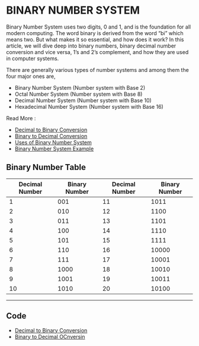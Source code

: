 # BINARY NUMBER SYSTEM

Binary Number System uses two digits, 0 and 1, and is the foundation for all modern computing. The word binary is derived from the word “bi” which means two. But what makes it so essential, and how does it work? In this article, we will dive deep into binary numbers, binary decimal number conversion and vice versa, 1’s and 2’s complement, and how they are used in computer systems.

There are generally various types of number systems and among them the four major ones are,

- Binary Number System (Number system with Base 2)
- Octal Number System (Number system with Base 8)
- Decimal Number System (Number system with Base 10)
- Hexadecimal Number System (Number system with Base 16)


Read More : 
- [Decimal to Binary Conversion](https://www.geeksforgeeks.org/binary-number-system/)
- [Binary to Decimal Conversion](https://www.geeksforgeeks.org/binary-number-system/)
- [Uses of Binary Number System](https://www.geeksforgeeks.org/binary-number-system/)
- [Binary Number System Example](https://www.geeksforgeeks.org/binary-number-system/)


## Binary Number Table

| Decimal Number | Binary Number | Decimal Number | Binary Number |
|-------|-------|-------|-------|
| 1 | 001 | 11 | 1011 |
| 2 | 010 | 12 | 1100 |
| 3 | 011 | 13 | 1101 |
| 4 | 100 | 14 | 1110 |
| 5 | 101 | 15 | 1111 |
| 6 | 110 | 16 | 10000 |
| 7 | 111 | 17 | 10001 |
| 8 | 1000 | 18 | 10010 |
| 9 | 1001 | 19 | 10011 |
| 10 | 1010 | 20 | 10100 |


--- 

## Code 

- [Decimal to Binary Conversion]()
- [Binary to Decimal OCnversin]()

